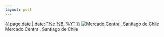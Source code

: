 ```yaml
---
layout: post
---
```


<p>
  <time><a href="/108">{{ page.date | date: "%e %B, %Y" }}</a></time>
  <a href="/108"><img src="{{ site.assets_url }}/108-640.jpg" srcset="{{ site.assets_url }}/108-1280.jpg 1280w, {{ site.assets_url }}/108-960.jpg 960w, {{ site.assets_url }}/108-640.jpg 640w, {{ site.assets_url }}/108-320.jpg 320w" sizes="(min-width: 700px) 50vw, calc(100vw - 2rem)" alt="Mercado Central, Santiago de Chile" /></a>
  <span>Mercado Central, Santiago de Chile</span>
</p>
